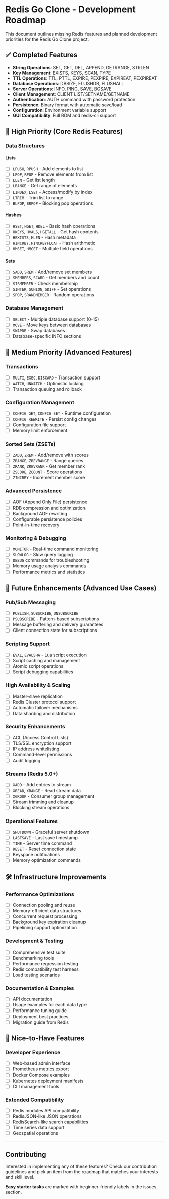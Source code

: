 # Redis Go Clone - Development Roadmap

This document outlines missing Redis features and planned development priorities for the Redis Go Clone project.

## ✅ Completed Features

- **String Operations**: SET, GET, DEL, APPEND, GETRANGE, STRLEN
- **Key Management**: EXISTS, KEYS, SCAN, TYPE
- **TTL Operations**: TTL, PTTL, EXPIRE, PEXPIRE, EXPIREAT, PEXPIREAT
- **Database Operations**: DBSIZE, FLUSHDB, FLUSHALL
- **Server Operations**: INFO, PING, SAVE, BGSAVE
- **Client Management**: CLIENT LIST/SETNAME/GETNAME
- **Authentication**: AUTH command with password protection
- **Persistence**: Binary format with automatic save/load
- **Configuration**: Environment variable support
- **GUI Compatibility**: Full RDM and redis-cli support

## 🎯 High Priority (Core Redis Features)

### Data Structures

#### Lists

- [ ] `LPUSH`, `RPUSH` - Add elements to list
- [ ] `LPOP`, `RPOP` - Remove elements from list
- [ ] `LLEN` - Get list length
- [ ] `LRANGE` - Get range of elements
- [ ] `LINDEX`, `LSET` - Access/modify by index
- [ ] `LTRIM` - Trim list to range
- [ ] `BLPOP`, `BRPOP` - Blocking pop operations

#### Hashes

- [ ] `HSET`, `HGET`, `HDEL` - Basic hash operations
- [ ] `HKEYS`, `HVALS`, `HGETALL` - Get hash contents
- [ ] `HEXISTS`, `HLEN` - Hash metadata
- [ ] `HINCRBY`, `HINCRBYFLOAT` - Hash arithmetic
- [ ] `HMSET`, `HMGET` - Multiple field operations

#### Sets

- [ ] `SADD`, `SREM` - Add/remove set members
- [ ] `SMEMBERS`, `SCARD` - Get members and count
- [ ] `SISMEMBER` - Check membership
- [ ] `SINTER`, `SUNION`, `SDIFF` - Set operations
- [ ] `SPOP`, `SRANDMEMBER` - Random operations

### Database Management

- [ ] `SELECT` - Multiple database support (0-15)
- [ ] `MOVE` - Move keys between databases
- [ ] `SWAPDB` - Swap databases
- [ ] Database-specific INFO sections

## 🚀 Medium Priority (Advanced Features)

### Transactions

- [ ] `MULTI`, `EXEC`, `DISCARD` - Transaction support
- [ ] `WATCH`, `UNWATCH` - Optimistic locking
- [ ] Transaction queuing and rollback

### Configuration Management

- [ ] `CONFIG GET`, `CONFIG SET` - Runtime configuration
- [ ] `CONFIG REWRITE` - Persist config changes
- [ ] Configuration file support
- [ ] Memory limit enforcement

### Sorted Sets (ZSETs)

- [ ] `ZADD`, `ZREM` - Add/remove with scores
- [ ] `ZRANGE`, `ZREVRANGE` - Range queries
- [ ] `ZRANK`, `ZREVRANK` - Get member rank
- [ ] `ZSCORE`, `ZCOUNT` - Score operations
- [ ] `ZINCRBY` - Increment member score

### Advanced Persistence

- [ ] AOF (Append Only File) persistence
- [ ] RDB compression and optimization
- [ ] Background AOF rewriting
- [ ] Configurable persistence policies
- [ ] Point-in-time recovery

### Monitoring & Debugging

- [ ] `MONITOR` - Real-time command monitoring
- [ ] `SLOWLOG` - Slow query logging
- [ ] `DEBUG` commands for troubleshooting
- [ ] Memory usage analysis commands
- [ ] Performance metrics and statistics

## 🔮 Future Enhancements (Advanced Use Cases)

### Pub/Sub Messaging

- [ ] `PUBLISH`, `SUBSCRIBE`, `UNSUBSCRIBE`
- [ ] `PSUBSCRIBE` - Pattern-based subscriptions
- [ ] Message buffering and delivery guarantees
- [ ] Client connection state for subscriptions

### Scripting Support

- [ ] `EVAL`, `EVALSHA` - Lua script execution
- [ ] Script caching and management
- [ ] Atomic script operations
- [ ] Script debugging capabilities

### High Availability & Scaling

- [ ] Master-slave replication
- [ ] Redis Cluster protocol support
- [ ] Automatic failover mechanisms
- [ ] Data sharding and distribution

### Security Enhancements

- [ ] ACL (Access Control Lists)
- [ ] TLS/SSL encryption support
- [ ] IP address whitelisting
- [ ] Command-level permissions
- [ ] Audit logging

### Streams (Redis 5.0+)

- [ ] `XADD` - Add entries to stream
- [ ] `XREAD`, `XRANGE` - Read stream data
- [ ] `XGROUP` - Consumer group management
- [ ] Stream trimming and cleanup
- [ ] Blocking stream operations

### Operational Features

- [ ] `SHUTDOWN` - Graceful server shutdown
- [ ] `LASTSAVE` - Last save timestamp
- [ ] `TIME` - Server time command
- [ ] `RESET` - Reset connection state
- [ ] Keyspace notifications
- [ ] Memory optimization commands

## 🛠 Infrastructure Improvements

### Performance Optimizations

- [ ] Connection pooling and reuse
- [ ] Memory-efficient data structures
- [ ] Concurrent request processing
- [ ] Background key expiration cleanup
- [ ] Pipelining support optimization

### Development & Testing

- [ ] Comprehensive test suite
- [ ] Benchmarking tools
- [ ] Performance regression testing
- [ ] Redis compatibility test harness
- [ ] Load testing scenarios

### Documentation & Examples

- [ ] API documentation
- [ ] Usage examples for each data type
- [ ] Performance tuning guide
- [ ] Deployment best practices
- [ ] Migration guide from Redis

## 🎁 Nice-to-Have Features

### Developer Experience

- [ ] Web-based admin interface
- [ ] Prometheus metrics export
- [ ] Docker Compose examples
- [ ] Kubernetes deployment manifests
- [ ] CLI management tools

### Extended Compatibility

- [ ] Redis modules API compatibility
- [ ] RedisJSON-like JSON operations
- [ ] RedisSearch-like search capabilities
- [ ] Time series data support
- [ ] Geospatial operations

---

## Contributing

Interested in implementing any of these features? Check our contribution guidelines and pick an item from the roadmap that matches your interests and skill level.

**Easy starter tasks** are marked with beginner-friendly labels in the issues section.
